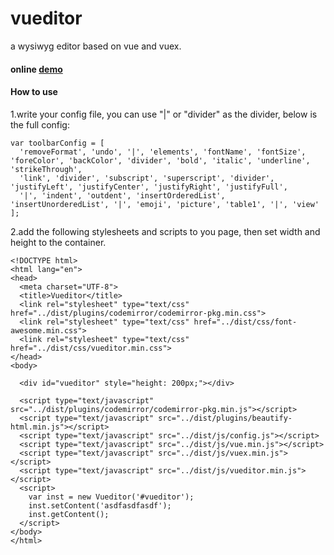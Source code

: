 # vueditor
a wysiwyg editor based on vue and vuex.

#### online [demo](http://script.duapp.com/projects/vueditor/index.html)


#### How to use

1.write your config file, you can use "|" or "divider" as the divider, below is the full config:
```
var toolbarConfig = [
  'removeFormat', 'undo', '|', 'elements', 'fontName', 'fontSize', 'foreColor', 'backColor', 'divider', 'bold', 'italic', 'underline', 'strikeThrough',
  'link', 'divider', 'subscript', 'superscript', 'divider', 'justifyLeft', 'justifyCenter', 'justifyRight', 'justifyFull',
  '|', 'indent', 'outdent', 'insertOrderedList', 'insertUnorderedList', '|', 'emoji', 'picture', 'table1', '|', 'view'
];
```

2.add the following stylesheets and scripts to you page, then set width and height to the container.
```
<!DOCTYPE html>
<html lang="en">
<head>
  <meta charset="UTF-8">
  <title>Vueditor</title>
  <link rel="stylesheet" type="text/css" href="../dist/plugins/codemirror/codemirror-pkg.min.css">
  <link rel="stylesheet" type="text/css" href="../dist/css/font-awesome.min.css">
  <link rel="stylesheet" type="text/css" href="../dist/css/vueditor.min.css">
</head>
<body>

  <div id="vueditor" style="height: 200px;"></div>
   
  <script type="text/javascript" src="../dist/plugins/codemirror/codemirror-pkg.min.js"></script>
  <script type="text/javascript" src="../dist/plugins/beautify-html.min.js"></script>
  <script type="text/javascript" src="../dist/js/config.js"></script>
  <script type="text/javascript" src="../dist/js/vue.min.js"></script>
  <script type="text/javascript" src="../dist/js/vuex.min.js"></script>
  <script type="text/javascript" src="../dist/js/vueditor.min.js"></script>
  <script>
    var inst = new Vueditor('#vueditor');
    inst.setContent('asdfasdfasdf');
    inst.getContent();
  </script>
</body>
</html>
```